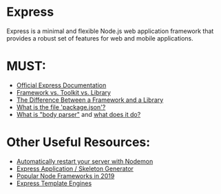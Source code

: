 # Express
Express is a minimal and flexible Node.js web application framework that provides a robust set of features for web and mobile applications.

# MUST:
<ul>
  <li><a href="https://expressjs.com/">Official Express Documentation</a></li>
  <li><a href="https://stackoverflow.com/questions/3057526/framework-vs-toolkit-vs-library">Framework vs. Toolkit vs. Library</a></li>
  <li><a href="https://www.evernote.com/shard/s386/u/0/sh/dad0566b-24fc-4c14-bdbe-7c6aea2c7f76/ee89f713c5f155b1b28cee349b397a67">The Difference Between a Framework and a Library</a></li>  
  <li><a href="https://nodejs.org/en/knowledge/getting-started/npm/what-is-the-file-package-json/">What is the file 'package.json'?</a></li>
  <li><a href="https://www.npmjs.com/package/body-parser">What is "body parser"</a> and <a href="https://stackoverflow.com/questions/38306569/what-does-body-parser-do-with-express">what does it do?</a></li>
</ul>

# Other Useful Resources:
<ul>
  <li><a href="https://nodemon.io/"> Automatically restart your server with Nodemon</a></li>
  <li><a href="https://developer.mozilla.org/en-US/docs/Learn/Server-side/Express_Nodejs/development_environment">Express Application / Skeleton Generator</a></li>
  <li><a href="https://www.evernote.com/shard/s386/u/0/sh/daa4046e-9130-43d4-ad89-7fa50c6c67f5/1533b070e8e253e6297299cd28bcb865">Popular Node Frameworks in 2019</a></li>
  <li><a href="https://expressjs.com/en/resources/template-engines.html"> Express Template Engines</a></li>
</ul
